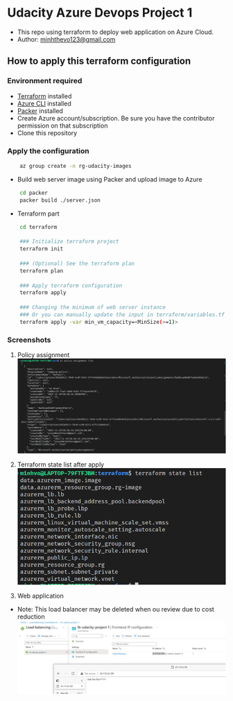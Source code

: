 # Udacity Azure Devops Project 1
- This repo using terraform to deploy web application on Azure Cloud.
- Author: minhthevo123@gmail.com 
## How to apply this terraform configuration
### Environment required
- [Terraform](https://developer.hashicorp.com/terraform/tutorials/aws-get-started/install-cli) installed
- [Azure CLI](https://learn.microsoft.com/en-us/cli/azure/install-azure-cli) installed
- [Packer](https://developer.hashicorp.com/packer/tutorials/docker-get-started/get-started-install-cli) installed
- Create Azure account/subscription. Be sure you have the contributor permission on that subscription
- Clone this repository
### Apply the configuration
```BASH
    az group create -n rg-udacity-images
```
- Build web server image using Packer and upload image to Azure
```BASH
    cd packer
    packer build ./server.json
```
- Terraform part
```BASH
    cd terraform

    ### Initialize terraform project
    terraform init

    ### (Optional) See the terraform plan
    terraform plan

    ### Apply terraform configuration
    terraform apply

    ### Changing the minimum of web server instance 
    ### Or you can manually update the input in terraform/variables.tf file
    terraform apply -var min_vm_capacity=<MinSize(>=1)>
```

### Screenshots
1. Policy assignment
![Policy assignment](screenshots/tagging-policy.PNG)

2. Terraform state list after apply
![State list](screenshots/terraform-state-list.PNG)

3. Web application
- Note: This load balancer may be deleted when ou review due to cost reduction
![Web server](screenshots/access_app.PNG)